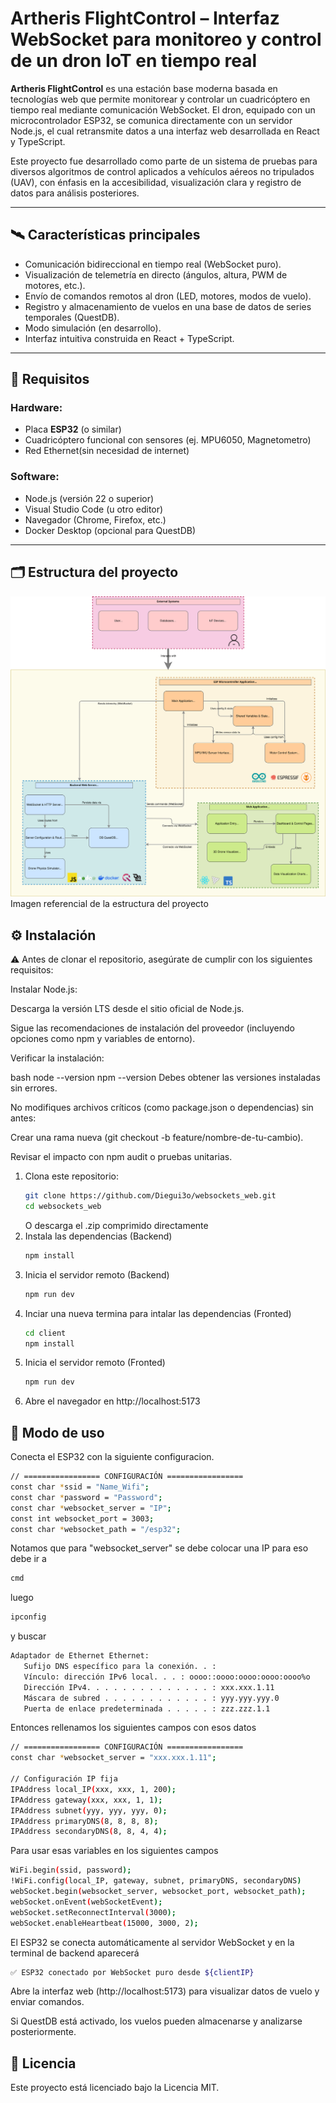 # Artheris FlightControl – Interfaz WebSocket para monitoreo y control de un dron IoT en tiempo real

**Artheris FlightControl** es una estación base moderna basada en tecnologías web que permite monitorear y controlar un cuadricóptero en tiempo real mediante comunicación WebSocket. El dron, equipado con un microcontrolador ESP32, se comunica directamente con un servidor Node.js, el cual retransmite datos a una interfaz web desarrollada en React y TypeScript.

Este proyecto fue desarrollado como parte de un sistema de pruebas para diversos algoritmos de control aplicados a vehículos aéreos no tripulados (UAV), con énfasis en la accesibilidad, visualización clara y registro de datos para análisis posteriores.

---

## 🛰️ Características principales

- Comunicación bidireccional en tiempo real (WebSocket puro).
- Visualización de telemetría en directo (ángulos, altura, PWM de motores, etc.).
- Envío de comandos remotos al dron (LED, motores, modos de vuelo).
- Registro y almacenamiento de vuelos en una base de datos de series temporales (QuestDB).
- Modo simulación (en desarrollo).
- Interfaz intuitiva construida en React + TypeScript.

---

## 🔧 Requisitos

### Hardware:
- Placa **ESP32** (o similar)
- Cuadricóptero funcional con sensores (ej. MPU6050, Magnetometro)
- Red Ethernet(sin necesidad de internet)

### Software:
- Node.js (versión 22 o superior)
- Visual Studio Code (u otro editor)
- Navegador (Chrome, Firefox, etc.)
- Docker Desktop (opcional para QuestDB)

---

## 🗂️ Estructura del proyecto
![Diagrama del sistema](./assets/diagram.svg)
Imagen referencial de la estructura del proyecto

## ⚙️ Instalación

⚠️ Antes de clonar el repositorio, asegúrate de cumplir con los siguientes requisitos:

Instalar Node.js:

Descarga la versión LTS desde el sitio oficial de Node.js.

Sigue las recomendaciones de instalación del proveedor (incluyendo opciones como npm y variables de entorno).

Verificar la instalación:

bash
node --version
npm --version
Debes obtener las versiones instaladas sin errores.

No modifiques archivos críticos (como package.json o dependencias) sin antes:

Crear una rama nueva (git checkout -b feature/nombre-de-tu-cambio).

Revisar el impacto con npm audit o pruebas unitarias.

1. Clona este repositorio:
   ```bash
   git clone https://github.com/Diegui3o/websockets_web.git
   cd websockets_web
   ```
   O descarga el .zip comprimido directamente
2. Instala las dependencias (Backend)
   ```bash
   npm install
   ```
2. Inicia el servidor remoto (Backend)
   ```bash
   npm run dev
   ```
3. Inciar una nueva termina para intalar las dependencias (Fronted)
   ```bash
   cd client
   npm install
   ```
3. Inicia el servidor remoto (Fronted)
   ```bash
   npm run dev
   ```
4. Abre el navegador en http://localhost:5173

## 🚀 Modo de uso

Conecta el ESP32 con la siguiente configuracion.
   ```bash
   // ================= CONFIGURACIÓN =================
   const char *ssid = "Name_Wifi";
   const char *password = "Password";
   const char *websocket_server = "IP";
   const int websocket_port = 3003;
   const char *websocket_path = "/esp32";
   ```
Notamos que para "websocket_server" se debe colocar una IP para eso debe ir a
   ```bash
   cmd
   ```
luego
   ```bash
   ipconfig
   ```
y buscar
   ```bash
   Adaptador de Ethernet Ethernet:
      Sufijo DNS específico para la conexión. . : 
      Vínculo: dirección IPv6 local. . . : oooo::oooo:oooo:oooo:oooo%o
      Dirección IPv4. . . . . . . . . . . . . . : xxx.xxx.1.11
      Máscara de subred . . . . . . . . . . . . : yyy.yyy.yyy.0
      Puerta de enlace predeterminada . . . . . : zzz.zzz.1.1
   ```
Entonces rellenamos los siguientes campos con esos datos
   ```bash
   // ================= CONFIGURACIÓN =================
   const char *websocket_server = "xxx.xxx.1.11";
   
   // Configuración IP fija
   IPAddress local_IP(xxx, xxx, 1, 200);
   IPAddress gateway(xxx, xxx, 1, 1);
   IPAddress subnet(yyy, yyy, yyy, 0);
   IPAddress primaryDNS(8, 8, 8, 8);
   IPAddress secondaryDNS(8, 8, 4, 4);
   ```
Para usar esas variables en los siguientes campos
   ```bash
   WiFi.begin(ssid, password);
   !WiFi.config(local_IP, gateway, subnet, primaryDNS, secondaryDNS)
   webSocket.begin(websocket_server, websocket_port, websocket_path);
   webSocket.onEvent(webSocketEvent);
   webSocket.setReconnectInterval(3000);
   webSocket.enableHeartbeat(15000, 3000, 2);
   ```
El ESP32 se conecta automáticamente al servidor WebSocket y en la terminal de backend aparecerá
   ```bash
   ✅ ESP32 conectado por WebSocket puro desde ${clientIP}
   ```

Abre la interfaz web (http://localhost:5173) para visualizar datos de vuelo y enviar comandos.

Si QuestDB está activado, los vuelos pueden almacenarse y analizarse posteriormente.

##  📄 Licencia
Este proyecto está licenciado bajo la Licencia MIT.
